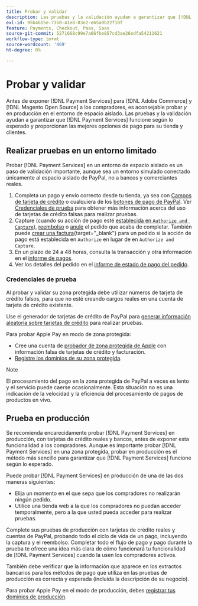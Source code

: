 ```yaml
---
title: Probar y validar
description: Las pruebas y la validación ayudan a garantizar que [!DNL Payment Services] las funciones funcionan según lo esperado y proporcionan las mejores opciones de pago para sus clientes
exl-id: 95b4615e-73b0-41e8-83e2-e65a0b22f10f
feature: Payments, Checkout, Paas, Saas
source-git-commit: 5271668c99e7a66fbe857cd3ae26edfa54211621
workflow-type: tm+mt
source-wordcount: '469'
ht-degree: 0%

---
```


# Probar y validar

Antes de exponer [!DNL Payment Services] para [!DNL Adobe Commerce] y [!DNL Magento Open Source] a los compradores, es aconsejable probar _y_ en producción en el entorno de espacio aislado. Las pruebas y la validación ayudan a garantizar que [!DNL Payment Services] funcione según lo esperado y proporcionan las mejores opciones de pago para su tienda y clientes.

## Realizar pruebas en un entorno limitado

Probar [!DNL Payment Services] en un entorno de espacio aislado es un paso de validación importante, aunque sea un entorno simulado conectado únicamente al espacio aislado de PayPal, no a bancos y comerciantes reales.

1. Completa un pago y envío correcto desde tu tienda, ya sea con [Campos de tarjeta de crédito](payments-options.md#credit-card-fields) o cualquiera de los [botones de pago de PayPal](payments-options.md#paypal-smart-buttons). Ver [Credenciales de prueba](#testing-credentials) para obtener más información acerca del uso de tarjetas de crédito falsas para realizar pruebas.
1. Capture (cuando su acción de pago esté [establecida en `Authorize and Capture`](onboard.md#set-payment-services-as-payment-method)), [reembolso](refunds.md) o [anule](voids.md) el pedido que acaba de completar. También puede [crear una factura](https://experienceleague.adobe.com/en/docs/commerce-admin/stores-sales/order-management/invoices#create-an-invoice){target="_blank"} para un pedido si la acción de pago está establecida en `Authorize` en lugar de en `Authorize and Capture`.
1. En un plazo de 24 a 48 horas, consulta la transacción y otra información en el [informe de pagos](payouts.md).
1. Ver los detalles del pedido en el [informe de estado de pago del pedido](order-payment-status.md).

### Credenciales de prueba

Al probar y validar su zona protegida debe utilizar números de tarjeta de crédito falsos, para que no esté creando cargos reales en una cuenta de tarjeta de crédito existente.

Use el generador de tarjetas de crédito de PayPal para [generar información aleatoria sobre tarjetas de crédito](https://www.paypal.com/us/smarthelp/article/where-can-i-find-test-credit-card-numbers-ts2157) para realizar pruebas.

Para probar Apple Pay en modo de zona protegida:

* Cree una cuenta de [probador de zona protegida de Apple](https://developer.apple.com/apple-pay/sandbox-testing/#create-a-sandbox-tester-account) con información falsa de tarjetas de crédito y facturación.
* [Registre los dominios de su zona protegida](https://developer.paypal.com/docs/checkout/apm/apple-pay/#link-registeryoursandboxdomains).

>[!NOTE]
>
>El procesamiento del pago en la zona protegida de PayPal a veces es lento y el servicio puede caerse ocasionalmente. Esta situación no es una indicación de la velocidad y la eficiencia del procesamiento de pagos de productos en vivo.

## Prueba en producción

Se recomienda encarecidamente probar [!DNL Payment Services] en producción, con tarjetas de crédito reales y bancos, antes de exponer esta funcionalidad a los compradores. Aunque es importante probar [!DNL Payment Services] en una zona protegida, probar en producción es el método más sencillo para garantizar que [!DNL Payment Services] funcione según lo esperado.

Puede probar [!DNL Payment Services] en producción de una de las dos maneras siguientes:

* Elija un momento en el que sepa que los compradores no realizarán ningún pedido.
* Utilice una tienda web a la que los compradores no puedan acceder temporalmente, pero a la que usted pueda acceder para realizar pruebas.

Complete sus pruebas de producción con tarjetas de crédito reales y cuentas de PayPal, probando todo el ciclo de vida de un pago, incluyendo la captura y el reembolso. Completar todo el flujo de pago y pago durante la prueba te ofrece una idea más clara de cómo funcionará tu funcionalidad de [!DNL Payment Services] cuando la usen los compradores activos.

También debe verificar que la información que aparece en los extractos bancarios para los métodos de pago que utiliza en las pruebas de producción es correcta y esperada (incluida la descripción de su negocio).

Para probar Apple Pay en el modo de producción, debes [registrar tus dominios de producción](https://developer.paypal.com/docs/checkout/apm/apple-pay/#register-your-live-domain).
